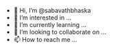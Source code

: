 - 👋 Hi, I’m @sabavathbhaska
- 👀 I’m interested in ...
- 🌱 I’m currently learning ...
- 💞️ I’m looking to collaborate on ...
- 📫 How to reach me ...

<!---
sabavathbhaska/sabavathbhaska is a ✨ special ✨ repository because its `README.md` (this file) appears on your GitHub profile.
You can click the Preview link to take a look at your changes.
--->
